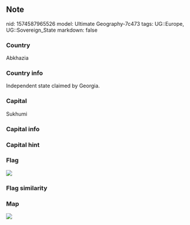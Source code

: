 ## Note
nid: 1574587965526
model: Ultimate Geography-7c473
tags: UG::Europe, UG::Sovereign_State
markdown: false

### Country
Abkhazia

### Country info
Independent state claimed by Georgia.

### Capital
Sukhumi

### Capital info


### Capital hint


### Flag
<img src="ug-flag-abkhazia.svg">

### Flag similarity


### Map
<img src="ug-map-abkhazia.png">
